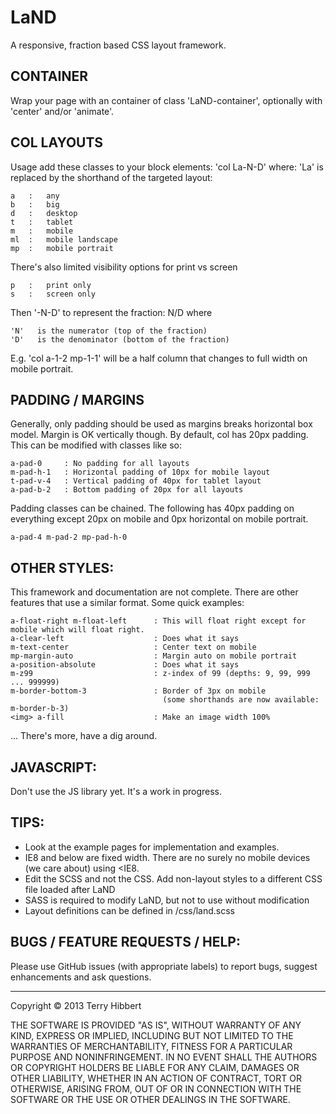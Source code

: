 # LaND
A responsive, fraction based CSS layout framework.

## CONTAINER
Wrap your page with an container of class 'LaND-container', optionally with 'center' and/or 'animate'.

## COL LAYOUTS
Usage add these classes to your block elements: 'col La-N-D' where:
'La' is replaced by the shorthand of the targeted layout:
```
a   :   any
b   :   big
d   :   desktop
t   :   tablet
m   :   mobile
ml  :   mobile landscape
mp  :   mobile portrait
```

There's also limited visibility options for print vs screen
```
p   :   print only
s   :   screen only
```

Then '-N-D' to represent the fraction: N/D where
```
'N'   is the numerator (top of the fraction)
'D'   is the denominator (bottom of the fraction)
```

E.g. 'col a-1-2 mp-1-1' will be a half column that changes to full width on mobile portrait.

## PADDING / MARGINS
Generally, only padding should be used as margins breaks horizontal box model. Margin is OK vertically though.
By default, col has 20px padding. This can be modified with classes like so:

```
a-pad-0     : No padding for all layouts
m-pad-h-1   : Horizontal padding of 10px for mobile layout
t-pad-v-4   : Vertical padding of 40px for tablet layout
a-pad-b-2   : Bottom padding of 20px for all layouts
```

Padding classes can be chained. The following has 40px padding on everything except 20px on mobile and 0px horizontal on mobile portrait.
```
a-pad-4 m-pad-2 mp-pad-h-0
```

## OTHER STYLES:
This framework and documentation are not complete. There are other features that use a similar format. Some quick examples:
```
a-float-right m-float-left      : This will float right except for mobile which will float right.
a-clear-left                    : Does what it says
m-text-center                   : Center text on mobile
mp-margin-auto                  : Margin auto on mobile portrait
a-position-absolute             : Does what it says
m-z99                           : z-index of 99 (depths: 9, 99, 999 ... 999999)
m-border-bottom-3               : Border of 3px on mobile
                                  (some shorthands are now available: m-border-b-3)
<img> a-fill                    : Make an image width 100%
```

... There's more, have a dig around.

## JAVASCRIPT:
Don't use the JS library yet. It's a work in progress.

## TIPS:
* Look at the example pages for implementation and examples.
* IE8 and below are fixed width. There are no surely no mobile devices (we care about) using <IE8.
* Edit the SCSS and not the CSS. Add non-layout styles to a different CSS file loaded after LaND
* SASS is required to modify LaND, but not to use without modification
* Layout definitions can be defined in /css/land.scss

## BUGS / FEATURE REQUESTS / HELP:
Please use GitHub issues (with appropriate labels) to report bugs, suggest enhancements and ask questions.

---
Copyright &copy; 2013 Terry Hibbert

THE SOFTWARE IS PROVIDED "AS IS", WITHOUT WARRANTY OF ANY KIND, EXPRESS OR
IMPLIED, INCLUDING BUT NOT LIMITED TO THE WARRANTIES OF MERCHANTABILITY,
FITNESS FOR A PARTICULAR PURPOSE AND NONINFRINGEMENT. IN NO EVENT SHALL THE
AUTHORS OR COPYRIGHT HOLDERS BE LIABLE FOR ANY CLAIM, DAMAGES OR OTHER
LIABILITY, WHETHER IN AN ACTION OF CONTRACT, TORT OR OTHERWISE, ARISING FROM,
OUT OF OR IN CONNECTION WITH THE SOFTWARE OR THE USE OR OTHER DEALINGS IN
THE SOFTWARE.